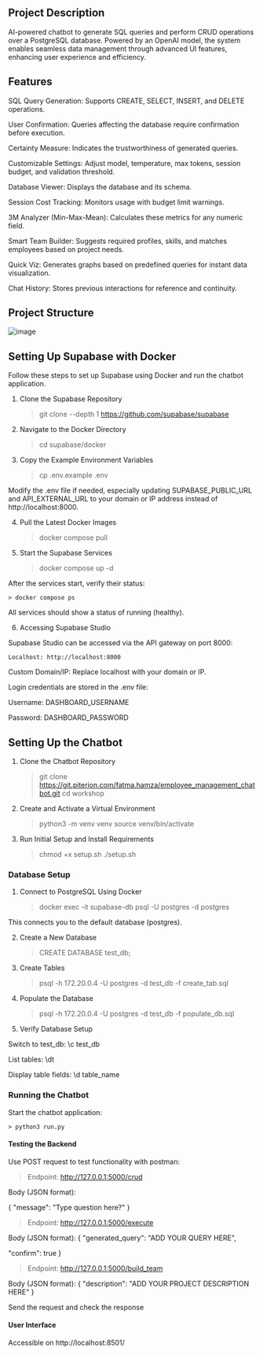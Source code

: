 ## Project Description

AI-powered chatbot to generate SQL queries and perform CRUD operations over a PostgreSQL database. Powered by an OpenAI model, the system enables seamless data management through advanced UI features, enhancing user experience and efficiency.

## Features

SQL Query Generation: Supports CREATE, SELECT, INSERT, and DELETE operations.

User Confirmation: Queries affecting the database require confirmation before execution.

Certainty Measure: Indicates the trustworthiness of generated queries.

Customizable Settings: Adjust model, temperature, max tokens, session budget, and validation threshold.

Database Viewer: Displays the database and its schema.

Session Cost Tracking: Monitors usage with budget limit warnings.

3M Analyzer (Min-Max-Mean): Calculates these metrics for any numeric field.

Smart Team Builder: Suggests required profiles, skills, and matches employees based on project needs.

Quick Viz: Generates graphs based on predefined queries for instant data visualization.

Chat History: Stores previous interactions for reference and continuity.


## Project Structure

![image](https://github.com/user-attachments/assets/3ae4ac97-7516-43ac-b136-6f34ef583f03)




## Setting Up Supabase with Docker

Follow these steps to set up Supabase using Docker and run the chatbot application.

1. Clone the Supabase Repository

    > git clone --depth 1 https://github.com/supabase/supabase

2. Navigate to the Docker Directory

    > cd supabase/docker

3. Copy the Example Environment Variables

    > cp .env.example .env

Modify the .env file if needed, especially updating SUPABASE_PUBLIC_URL and API_EXTERNAL_URL to your domain or IP address instead of http://localhost:8000.

4. Pull the Latest Docker Images

    > docker compose pull

5. Start the Supabase Services

    > docker compose up -d

After the services start, verify their status:

    > docker compose ps

All services should show a status of running (healthy).

6. Accessing Supabase Studio

Supabase Studio can be accessed via the API gateway on port 8000:

    Localhost: http://localhost:8000

Custom Domain/IP: Replace localhost with your domain or IP.

Login credentials are stored in the .env file:

Username: DASHBOARD_USERNAME

Password: DASHBOARD_PASSWORD

## Setting Up the Chatbot

1. Clone the Chatbot Repository

    > git clone https://git.piterion.com/fatma.hamza/employee_management_chatbot.git
    > cd workshop

2. Create and Activate a Virtual Environment

    > python3 -m venv venv
    > source venv/bin/activate  

3. Run Initial Setup and Install Requirements

    > chmod +x setup.sh
    > ./setup.sh

### Database Setup

1. Connect to PostgreSQL Using Docker

    > docker exec -it supabase-db psql -U postgres -d postgres

This connects you to the default database (postgres).

2. Create a New Database

    > CREATE DATABASE test_db;

3. Create Tables

    > psql -h 172.20.0.4 -U postgres -d test_db -f create_tab.sql

4. Populate the Database

    > psql -h 172.20.0.4 -U postgres -d test_db -f populate_db.sql

5. Verify Database Setup

Switch to test_db:  \c test_db

List tables:   \dt

Display table fields:  \d table_name

### Running the Chatbot

Start the chatbot application:

    > python3 run.py

#### Testing the Backend

Use POST request to test functionality with postman:

> Endpoint: http://127.0.0.1:5000/crud

Body (JSON format):

{
  "message": "Type question here?"
}



> Endpoint: http://127.0.0.1:5000/execute

Body (JSON format):
{
  "generated_query": "ADD YOUR QUERY HERE",
  
  "confirm": true
}


> Endpoint: http://127.0.0.1:5000/build_team

Body (JSON format):
{
  "description": "ADD YOUR PROJECT DESCRIPTION HERE"
}



Send the request and check the response

#### User Interface

Accessible on http://localhost:8501/
